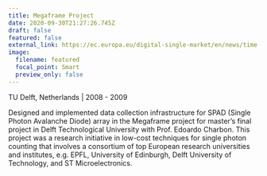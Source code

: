 ```yaml
---
title: Megaframe Project
date: 2020-09-30T21:27:26.745Z
draft: false
featured: false
external_link: https://ec.europa.eu/digital-single-market/en/news/time-flight-based-single-photon-detectors-long-journey-lab-market
image:
  filename: featured
  focal_point: Smart
  preview_only: false
---
```

<!--StartFragment-->

TU Delft, Netherlands | 2008 - 2009

Designed and implemented data collection infrastructure for SPAD (Single Photon Avalanche Diode) array in the Megaframe project for master’s final project in Delft Technological University with Prof. Edoardo Charbon. This project was a research initiative in low-cost techniques for single photon counting that involves a consortium of top European research universities and institutes, e.g. EPFL, University of Edinburgh, Delft University of Technology, and ST Microelectronics.

<!--EndFragment-->